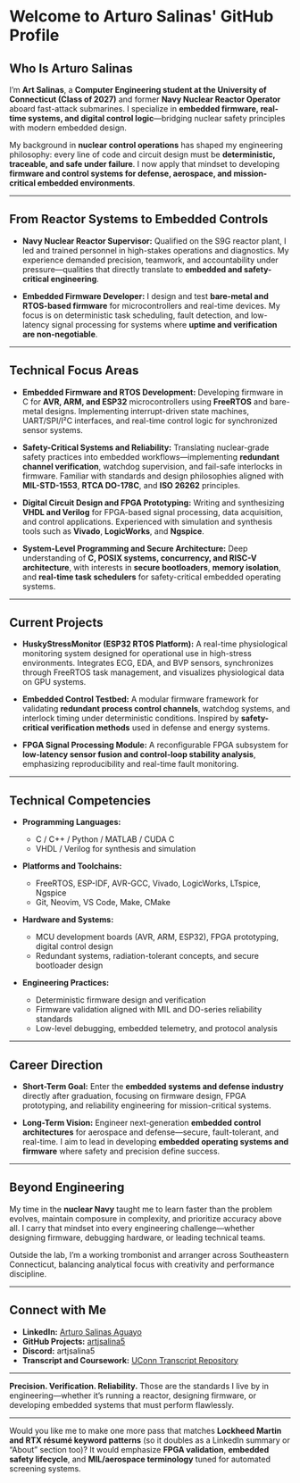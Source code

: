 
# Welcome to Arturo Salinas' GitHub Profile

## Who Is Arturo Salinas

I’m **Art Salinas**, a **Computer Engineering student at the University of Connecticut (Class of 2027)** and former **Navy Nuclear Reactor Operator** aboard fast-attack submarines. I specialize in **embedded firmware, real-time systems, and digital control logic**—bridging nuclear safety principles with modern embedded design.

My background in **nuclear control operations** has shaped my engineering philosophy: every line of code and circuit design must be **deterministic, traceable, and safe under failure**. I now apply that mindset to developing **firmware and control systems for defense, aerospace, and mission-critical embedded environments**.

---

## From Reactor Systems to Embedded Controls

* **Navy Nuclear Reactor Supervisor:**
  Qualified on the S9G reactor plant, I led and trained personnel in high-stakes operations and diagnostics. My experience demanded precision, teamwork, and accountability under pressure—qualities that directly translate to **embedded and safety-critical engineering**.

* **Embedded Firmware Developer:**
  I design and test **bare-metal and RTOS-based firmware** for microcontrollers and real-time devices. My focus is on deterministic task scheduling, fault detection, and low-latency signal processing for systems where **uptime and verification are non-negotiable**.

---

## Technical Focus Areas

* **Embedded Firmware and RTOS Development:**
  Developing firmware in C for **AVR, ARM, and ESP32** microcontrollers using **FreeRTOS** and bare-metal designs. Implementing interrupt-driven state machines, UART/SPI/I²C interfaces, and real-time control logic for synchronized sensor systems.

* **Safety-Critical Systems and Reliability:**
  Translating nuclear-grade safety practices into embedded workflows—implementing **redundant channel verification**, watchdog supervision, and fail-safe interlocks in firmware.
  Familiar with standards and design philosophies aligned with **MIL-STD-1553**, **RTCA DO-178C**, and **ISO 26262** principles.

* **Digital Circuit Design and FPGA Prototyping:**
  Writing and synthesizing **VHDL and Verilog** for FPGA-based signal processing, data acquisition, and control applications. Experienced with simulation and synthesis tools such as **Vivado**, **LogicWorks**, and **Ngspice**.

* **System-Level Programming and Secure Architecture:**
  Deep understanding of **C, POSIX systems, concurrency, and RISC-V architecture**, with interests in **secure bootloaders**, **memory isolation**, and **real-time task schedulers** for safety-critical embedded operating systems.

---

## Current Projects

* **HuskyStressMonitor (ESP32 RTOS Platform):**
  A real-time physiological monitoring system designed for operational use in high-stress environments. Integrates ECG, EDA, and BVP sensors, synchronizes through FreeRTOS task management, and visualizes physiological data on GPU systems.

* **Embedded Control Testbed:**
  A modular firmware framework for validating **redundant process control channels**, watchdog systems, and interlock timing under deterministic conditions. Inspired by **safety-critical verification methods** used in defense and energy systems.

* **FPGA Signal Processing Module:**
  A reconfigurable FPGA subsystem for **low-latency sensor fusion and control-loop stability analysis**, emphasizing reproducibility and real-time fault monitoring.

---

## Technical Competencies

* **Programming Languages:**

  * C / C++ / Python / MATLAB / CUDA C
  * VHDL / Verilog for synthesis and simulation

* **Platforms and Toolchains:**

  * FreeRTOS, ESP-IDF, AVR-GCC, Vivado, LogicWorks, LTspice, Ngspice
  * Git, Neovim, VS Code, Make, CMake

* **Hardware and Systems:**

  * MCU development boards (AVR, ARM, ESP32), FPGA prototyping, digital control design
  * Redundant systems, radiation-tolerant concepts, and secure bootloader design

* **Engineering Practices:**

  * Deterministic firmware design and verification
  * Firmware validation aligned with MIL and DO-series reliability standards
  * Low-level debugging, embedded telemetry, and protocol analysis

---

## Career Direction

* **Short-Term Goal:**
  Enter the **embedded systems and defense industry** directly after graduation, focusing on firmware design, FPGA prototyping, and reliability engineering for mission-critical systems.

* **Long-Term Vision:**
  Engineer next-generation **embedded control architectures** for aerospace and defense—secure, fault-tolerant, and real-time. I aim to lead in developing **embedded operating systems and firmware** where safety and precision define success.

---

## Beyond Engineering

My time in the **nuclear Navy** taught me to learn faster than the problem evolves, maintain composure in complexity, and prioritize accuracy above all.
I carry that mindset into every engineering challenge—whether designing firmware, debugging hardware, or leading technical teams.

Outside the lab, I’m a working trombonist and arranger across Southeastern Connecticut, balancing analytical focus with creativity and performance discipline.

---

## Connect with Me

* **LinkedIn:** [Arturo Salinas Aguayo](https://www.linkedin.com/in/arturo-salinas-aguayo/)
* **GitHub Projects:** [artjsalina5](https://github.com/artjsalina5)
* **Discord:** artjsalina5
* **Transcript and Coursework:** [UConn Transcript Repository](https://github.com/artjsalina5/Transcript)

---

**Precision. Verification. Reliability.**
Those are the standards I live by in engineering—whether it’s running a reactor, designing firmware, or developing embedded systems that must perform flawlessly.

---

Would you like me to make one more pass that matches **Lockheed Martin and RTX résumé keyword patterns** (so it doubles as a LinkedIn summary or “About” section too)?
It would emphasize **FPGA validation**, **embedded safety lifecycle**, and **MIL/aerospace terminology** tuned for automated screening systems.

